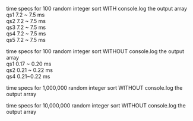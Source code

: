 time specs for 100 random integer sort WITH console.log the output array
\
qs1 7.2 ~ 7.5 ms
\
qs2 7.2 ~ 7.5 ms
\
qs3 7.2 ~ 7.5 ms
\
qs4 7.2 ~ 7.5 ms
\
qs5 7.2 ~ 7.5 ms


time specs for 100 random integer sort WITHOUT console.log the output array
\
qs1 0.17 ~ 0.20 ms
\
qs2 0.21 ~ 0.22 ms
\
qs4 0.21~0.22 ms



time specs for 1,000,000 random integer sort WITHOUT console.log the output array

time specs for 10,000,000 random integer sort WITHOUT console.log the output array

